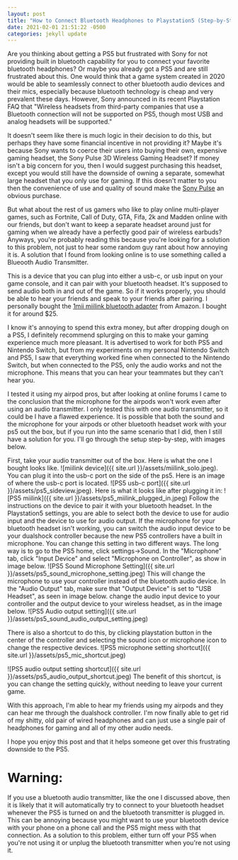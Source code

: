 ```yaml
---
layout: post
title: "How to Connect Bluetooth Headphones to Playstation5 (Step-by-Step Tutorial)"
date: 2021-02-01 21:51:22 -0500
categories: jekyll update
---
```


Are you thinking about getting a PS5 but frustrated with Sony for not
providing built in bluetooth capability for you to connect your favorite
bluetooth headphones? Or maybe you already got a PS5 and are still frustrated
about this. One would think that a game system created in 2020 would be able
to seamlessly connect to other bluetooth audio devices and their mics, especially because
bluetooth technology is cheap and very prevalent these days. However, Sony announced in its
recent Playstation FAQ that "Wireless headsets from third-party companies that use a Bluetooth connection
will not be supported on PS5, though most USB and analog headsets will be supported."

It doesn't seem like there is much logic in their decision to do this,
but perhaps they have some financial incentive in not
providing it? Maybe it's because Sony wants to coerce their users into buying
their own, expensive gaming headset, the Sony Pulse 3D Wireless Gaming Headset? If money isn't a big
concern for you, then I would suggest purchasing this headset, except you would still have the downside
of owning a separate, somewhat large headset that you only use for gaming. If this doesn't matter to you
then the convenience of use and quality of sound make the [Sony Pulse](https://amzn.to/3pn2lok) an obvious purchase.

But what about the rest of us gamers who like to play online multi-player games,
such as Fortnite, Call of Duty, GTA, Fifa, 2k and Madden online with our friends,
but don't want to keep a separate headset around just for gaming when we
already have a perfectly good pair of wireless earbuds? Anyways, you're probably reading this
because you're looking for a solution to this problem, not just to hear some random guy
rant about how annoying it is. A solution that I found from looking
online is to use something called a Blueooth Audio Transmitter.

This is a device that you can plug into either a usb-c, or usb input on your game console,
and it can pair with your bluetooth headset. It's supposed to send audio both in and out of the game.
So if it works properly, you should be able to hear your friends and speak to your friends after pairing.
I personally bought the [1mii miilink bluetooth adapter](https://amzn.to/3jNFTni) from Amazon. I bought it for around $25.

I know it's annoying to spend this extra money, but after dropping dough on a PS5, I definitely recommend splurging on this
to make your gaming experience much more pleasant. It is advertised to work for both PS5 and Nintendo Switch,
but from my experiments on my personal Nintendo Switch and PS5, I saw that everything worked fine when connected
to the Nintendo Switch, but when connected to the PS5, only the audio works and not the microphone.
This means that you can hear your teammates but they can't hear you.

I tested it using my airpod pros, but after looking at online forums I came to the conclusion that the microphone
for the airpods won't work even after using an audio transmitter. I only tested this with one audio transmitter,
so it could be I have a flawed experience. It is possible that both the sound and the microphone for your airpods
or other bluetooth headset work with your ps5 out the box, but if you run into the same scenario that I did, then
I still have a solution for you. I'll go through the setup step-by-step, with images below.

First, take your audio transmitter out of the box. Here is what the one I bought looks like. ![miilink device]({{ site.url }}/assets/miilink_solo.jpeg). You can plug it into the usb-c port on the side of the ps5. Here is an image of where the usb-c port is located. ![PS5 usb-c port]({{ site.url }}/assets/ps5_sideview.jpeg). Here is what it looks like after plugging it in: ![PS5 miilink]({{ site.url }}/assets/ps5_miilink_plugged_in.jpeg)
Follow the instructions on the device to pair it with your bluetooth headset. In the Playstation5 settings, you are able to select both the device to use for audio input and the device to use for audio output. If the microphone for your bluetooth headset isn't working, you can switch the audio input device to be your dualshock controller because the new PS5 controllers have a built in microphone. You can
change this setting in two different ways. The long way is to go to the PS5 home, click settings->Sound. In the "Microphone" tab,
click "Input Device" and select "Microphone on Controller", as show in image below. ![PS5 Sound Microphone Setting]({{ site.url }}/assets/ps5_sound_microphone_setting.jpeg) This will change the microphone to use your controller instead of the bluetooth audio device.
In the "Audio Output" tab, make sure that "Output Device" is set to "USB Headset", as seen in image below.
change the audio input device to your controller and the output device to your wireless headset, as in the image
below. ![PS5 Audio output setting]({{ site.url }}/assets/ps5_sound_audio_output_setting.jpeg)

There is also a shortcut to do this, by clicking playstation button in the center of the controller and
selecting the sound icon or microphone icon to change the respective devices. ![PS5 microphone setting shortcut]({{ site.url }}/assets/ps5_mic_shortcut.jpeg)

![PS5 audio output setting shortcut]({{ site.url }}/assets/ps5_audio_output_shortcut.jpeg)
The benefit of this shortcut, is you can change the setting quickly, without needing to leave your current game.

With this approach, I'm able to hear my friends using my airpods and they can hear me through the dualshock controller. I'm now finally able to get rid of my shitty, old pair of wired headphones and can just use a single pair of headphones for gaming and all of my other audio needs.

I hope you enjoy this post and that it helps someone get over this frustrating downside to the PS5.

# Warning:

If you use a bluetooth audio transmitter, like the one I discussed above, then it is likely that it will automatically try to connect to your bluetooth headset whenever the PS5 is turned on and the bluetooth transmitter is plugged in. This can be annoying because you might want to use your bluetooth device with your phone on a phone call and the PS5 might mess with that connection. As a solution to this problem, either turn off your PS5 when you're not using it or unplug the bluetooth transmitter when you're not using it.

[jekyll-docs]: https://jekyllrb.com/docs/home
[jekyll-gh]: https://github.com/jekyll/jekyll
[jekyll-talk]: https://talk.jekyllrb.com/
